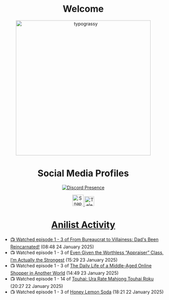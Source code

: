 <div align="center">

# Welcome
<a href="https://github.com/kawarimidoll/typograssy">
    <img alt="typograssy" src="https://typograssy.deno.dev/api?text=%E3%82%88%E3%81%86%E3%81%93%E3%81%9D%E3%81%BF%E3%81%AA%E3%81%95%E3%82%93%20-%20Sheby--&&l0=none&l1=82d9d0&l2=027353&l3=038c4c&l4=01402e&bg=none&frame=none&speed=100&comment=" width="421.99">
</a>

</div>

<div align="center">

# Social Media Profiles

[![Discord Presence](https://lanyard.cnrad.dev/api/612532963938271232)](https://discord.com/users/612532963938271232)


<a href="https://www.snapchat.com/add/a.sheby" title="Snapchat Profile">
    <img src="https://www.freepnglogos.com/uploads/snapchat-logo-png-0.png" width="35" alt="Snapchat Logo" />


<a href="https://t.me/ASheby" title="Telegram Profile">
    <img src="https://www.freepnglogos.com/uploads/telegram-logo-png-0.png" width="30" alt="Telegram Logo" />


</div>

<div align="center">

# Anilist Activity

</div>

<!-- ANILIST_ACTIVITY:start -->

-   📺 Watched episode 1 - 3 of [From Bureaucrat to Villainess: Dad's Been Reincarnated!](https://anilist.co/anime/172453) (08:48 24 January 2025)
-   📺 Watched episode 1 - 3 of [Even Given the Worthless “Appraiser” Class, I’m Actually the Strongest](https://anilist.co/anime/178548) (15:29 23 January 2025)
-   📺 Watched episode 1 - 3 of [The Daily Life of a Middle-Aged Online Shopper in Another World](https://anilist.co/anime/180292) (14:49 23 January 2025)
-   📺 Watched episode 1 - 14 of [Touhai: Ura Rate Mahjong Touhai Roku](https://anilist.co/anime/173263) (20:27 22 January 2025)
-   📺 Watched episode 1 - 3 of [Honey Lemon Soda](https://anilist.co/anime/175443) (18:21 22 January 2025)

<!-- ANILIST_ACTIVITY:end -->
